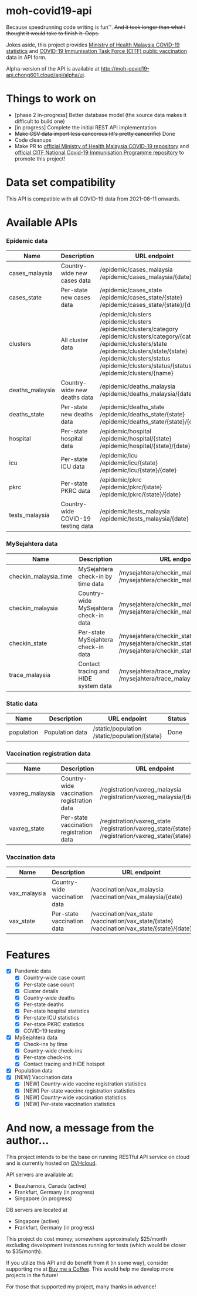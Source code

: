 # moh-covid19-api

Because speedrunning code writing is fun™. ~~And it took longer than what I thought it would take to finish it. Oops.~~

Jokes aside, this project provides [Ministry of Health Malaysia COVID-19 statistics](https://github.com/MoH-Malaysia/covid19-public) and [COVID-19 Immunisation Task Force (CITF) public vaccination](https://github.com/CITF-Malaysia/citf-public) data in API form.

Alpha-version of the API is available at http://moh-covid19-api.chong601.cloud/api/alpha/ui.

# Things to work on
- [phase 2 in-progress] Better database model (the source data makes it difficult to build one)
- [in progress] Complete the initial REST API implementation
- ~~Make CSV data import less cancerous (it's pretty cancerific)~~ Done
- Code cleanups
- Make PR to [official Ministry of Health Malaysia COVID-19 repository](https://github.com/MoH-Malaysia/covid19-public) and [official CITF National Covid-​19 Immunisation Programme repository](https://github.com/CITF-Malaysia/citf-public) to promote this project!

# Data set compatibility
This API is compatible with all COVID-19 data from 2021-08-11 onwards.

# Available APIs
### Epidemic data
| Name | Description | URL endpoint | Status |
| - | - | - | - |
| cases_malaysia | Country-wide new cases data | /epidemic/cases_malaysia<br>/epidemic/cases_malaysia/{date} | Done |
| cases_state | Per-state new cases data | /epidemic/cases_state<br>/epidemic/cases_state/{state}<br>/epidemic/cases_state/{state}/{date} | Done |
| clusters | All cluster data | /epidemic/clusters<br>/epidemic/clusters<br>/epidemic/clusters/category<br>/epidemic/clusters/category/{category}<br>/epidemic/clusters/state<br>/epidemic/clusters/state/{state}<br>/epidemic/clusters/status<br>/epidemic/clusters/status/{status}<br>/epidemic/clusters/{name} | Done |
| deaths_malaysia | Country-wide new deaths data | /epidemic/deaths_malaysia<br>/epidemic/deaths_malaysia/{date} | Done |
| deaths_state | Per-state new deaths data | /epidemic/deaths_state<br>/epidemic/deaths_state/{state}<br>/epidemic/deaths_state/{state}/{date} | Done |
| hospital | Per-state hospital data | /epidemic/hospital<br>/epidemic/hospital/{state}<br>/epidemic/hospital/{state}/{date} | Done |
| icu | Per-state ICU data | /epidemic/icu<br>/epidemic/icu/{state}<br>/epidemic/icu/{state}/{date} | Done |
| pkrc | Per-state PKRC data | /epidemic/pkrc<br>/epidemic/pkrc/{state}<br>/epidemic/pkrc/{state}/{date} | Done |
| tests_malaysia | Country-wide COVID-19 testing data | /epidemic/tests_malaysia<br>/epidemic/tests_malaysia/{date} | Done |

### MySejahtera data
| Name | Description | URL endpoint | Status |
| - | - | - | - |
| checkin_malaysia_time | MySejahtera check-in by time data | /mysejahtera/checkin_malaysia_time<br>/mysejahtera/checkin_malaysia_time/{date} | Done |
| checkin_malaysia | Country-wide MySejahtera check-in data | /mysejahtera/checkin_malaysia<br>/mysejahtera/checkin_malaysia{date} | Done |
| checkin_state | Per-state MySejahtera check-in data | /mysejahtera/checkin_state<br>/mysejahtera/checkin_state/{state}<br>/mysejahtera/checkin_state/{state}/{date} | Done |
| trace_malaysia | Contact tracing and HIDE system data | /mysejahtera/trace_malaysia<br>/mysejahtera/trace_malaysia/{date}| Done |

### Static data
| Name | Description | URL endpoint | Status |
| - | - | - | - |
| population | Population data | /static/population<br>/static/population/{state} | Done |

### Vaccination registration data
| Name | Description | URL endpoint | Status |
| - | - | - | - |
| vaxreg_malaysia | Country-wide vaccination registration data | /registration/vaxreg_malaysia<br>/registration/vaxreg_malaysia/{date} | Done |
| vaxreg_state | Per-state vaccination registration data | /registration/vaxreg_state<br>/registration/vaxreg_state/{state}<br>/registration/vaxreg_state/{state}/{date} | Done |

### Vaccination data
| Name | Description | URL endpoint | Status |
| - | - | - | - |
| vax_malaysia | Country-wide vaccination data | /vaccination/vax_malaysia<br>/vaccination/vax_malaysia/{date} | Done |
| vax_state | Per-state vaccination data | /vaccination/vax_state<br>/vaccination/vax_state/{state}<br>/vaccination/vax_state/{state}/{date} | Done |

# Features
- [x] Pandemic data
  - [x] Country-wide case count
  - [x] Per-state case count
  - [x] Cluster details
  - [x] Country-wide deaths
  - [x] Per-state deaths
  - [x] Per-state hospital statistics
  - [x] Per-state ICU statistics
  - [x] Per-state PKRC statistics
  - [x] COVID-19 testing
- [x] MySejahtera data
  - [x] Check-ins by time
  - [x] Country-wide check-ins
  - [x] Per-state check-ins
  - [x] Contact tracing and HIDE hotspot
- [x] Population data
- [x] [NEW] Vaccination data
  - [x] [NEW] Country-wide vaccine registration statistics
  - [x] [NEW] Per-state vaccine registration statistics
  - [x] [NEW] Country-wide vaccination statistics
  - [x] [NEW] Per-state vaccination statistics

# And now, a message from the author...
This project intends to be the base on running RESTful API service on cloud and is currently hosted on [OVHcloud](https://ovh.com/asia/).

API servers are available at:
- Beauharnois, Canada (active)
- Frankfurt, Germany (in progress)
- Singapore (in progress)

DB servers are located at
- Singapore (active)
- Frankfurt, Germany (in progress)

This project do cost money; somewhere approximately $25/month excluding development instances running for tests (which would be closer to $35/month).

If you utilize this API and do benefit from it (in some way), consider supporting me at [Buy me a Coffee](https://www.buymeacoffee.com/chong601). This would help me develop more projects in the future!

For those that supported my project, many thanks in advance!
